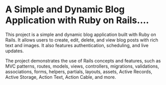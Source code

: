 
# A Simple and Dynamic Blog Application with Ruby on Rails....

This project is a simple and dynamic blog application built with Ruby on Rails. It allows users to create, edit, delete, and view blog posts with rich text and images. It also features authentication, scheduling, and live updates. 

The project demonstrates the use of Rails concepts and features, such as MVC patterns, routes, models, views, controllers, migrations, validations, associations, forms, helpers, partials, layouts, assets, Active Records, Active Storage, Action Text, Action Cable, and more.
